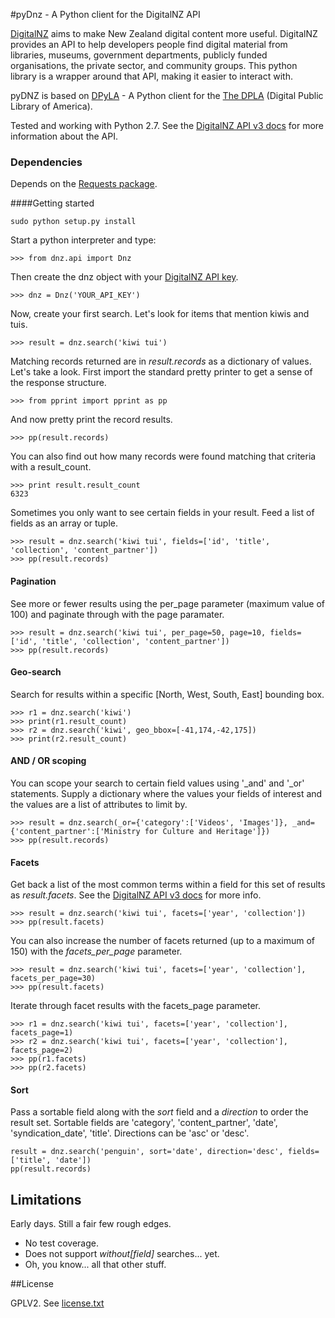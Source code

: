#pyDnz - A Python client for the DigitalNZ API

[DigitalNZ](http://digitalnz.org/) aims to make New Zealand digital content more useful. DigitalNZ provides an API to help developers people find digital material from libraries, museums, government departments, publicly funded organisations, the private sector, and community groups. This python library is a wrapper around that API, making it easier to interact with.

pyDNZ is based on [DPyLA](https://github.com/bibliotechy/DPyLA) - A Python client for the [The DPLA](http://dp.la) (Digital Public Library of America).

Tested and working with Python 2.7. See the [DigitalNZ API v3 docs](http://digitalnz.org/developers/api-docs-v3/search-records-api-v3) for more information about the API.

### Dependencies
Depends on the [Requests package](http://www.python-requests.org/en/latest/).

####Getting started

`sudo python setup.py install`

Start a python interpreter and type:

`>>> from dnz.api import Dnz`

Then create the dnz object with your [DigitalNZ API key](http://digitalnz.org/api_keys).

`>>> dnz = Dnz('YOUR_API_KEY')` 

Now, create your first search. Let's look for items that mention kiwis and tuis.

`>>> result = dnz.search('kiwi tui')`

Matching records returned are in _result.records_ as a dictionary of values. Let's take a look. First import the standard pretty printer to get a sense of the response structure.

`>>> from pprint import pprint as pp`

And now pretty print the record results.

`>>> pp(result.records)`

You can also find out how many records were found matching that criteria with a result_count.
```
>>> print result.result_count
6323
```

Sometimes you only want to see certain fields in your result. Feed a list of fields as an array or tuple.

```
>>> result = dnz.search('kiwi tui', fields=['id', 'title', 'collection', 'content_partner'])
>>> pp(result.records)
```

#### Pagination
See more or fewer results using the per_page parameter (maximum value of 100) and paginate through with the page paramater.

```
>>> result = dnz.search('kiwi tui', per_page=50, page=10, fields=['id', 'title', 'collection', 'content_partner'])
>>> pp(result.records)
```

#### Geo-search
Search for results within a specific [North, West, South, East] bounding box.
```
>>> r1 = dnz.search('kiwi')
>>> print(r1.result_count)
>>> r2 = dnz.search('kiwi', geo_bbox=[-41,174,-42,175])
>>> print(r2.result_count)
```

#### AND / OR scoping
You can scope your search to certain field values using '_and' and '_or' statements. Supply a dictionary where the values your fields of interest and the values are a list of attributes to limit by.

```
>>> result = dnz.search(_or={'category':['Videos', 'Images']}, _and={'content_partner':['Ministry for Culture and Heritage']})
>>> pp(result.records) 
```

#### Facets
Get back a list of the most common terms within a field for this set of results as _result.facets_. See the [DigitalNZ API v3 docs](http://digitalnz.org/developers/api-docs-v3/search-records-api-v3) for more info.

```
>>> result = dnz.search('kiwi tui', facets=['year', 'collection'])
>>> pp(result.facets)
```

You can also increase the number of facets returned (up to a maximum of 150) with the _facets_per_page_ parameter.

```
>>> result = dnz.search('kiwi tui', facets=['year', 'collection'], facets_per_page=30)
>>> pp(result.facets)
```

Iterate through facet results with the facets_page parameter.

```
>>> r1 = dnz.search('kiwi tui', facets=['year', 'collection'], facets_page=1)
>>> r2 = dnz.search('kiwi tui', facets=['year', 'collection'], facets_page=2)
>>> pp(r1.facets)
>>> pp(r2.facets)
```

#### Sort
Pass a sortable field along with the _sort_ field and a _direction_ to order the result set. Sortable fields are 'category', 'content_partner', 'date', 'syndication_date', 'title'. Directions can be 'asc' or 'desc'.

```
result = dnz.search('penguin', sort='date', direction='desc', fields=['title', 'date'])
pp(result.records)
```

## Limitations
Early days. Still a fair few rough edges.
* No test coverage.
* Does not support _without[field]_ searches... yet.
* Oh, you know... all that other stuff.

##License

GPLV2. 
See [license.txt](license.txt)